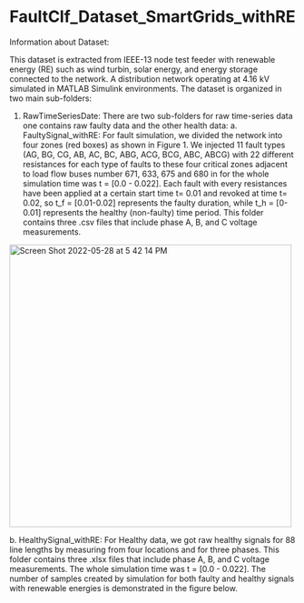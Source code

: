 # FaultClf_Dataset_SmartGrids_withRE

Information about Dataset:

This dataset is extracted from IEEE-13 node test feeder with renewable energy (RE) such as  wind turbin, solar energy, and energy storage connected to the network. A distribution network operating at 4.16 kV simulated in MATLAB Simulink environments. The dataset is organized in two main sub-folders:

1. RawTimeSeriesDate: There are two sub-folders for raw time-series data one contains raw faulty data and the other health data: 
a. FaultySignal_withRE: For fault simulation, we divided the network into four zones (red boxes) as shown in Figure 1. We injected 11 fault types (AG, BG, CG, AB, AC, BC, ABG, ACG, BCG, ABC, ABCG) with 22 different resistances for each type of faults to these four critical zones adjacent to load flow buses number 671, 633, 675 and 680 in for the whole simulation time was t = [0.0 - 0.022]. Each fault with every resistances have been applied at a certain start time t= 0.01 and revoked at time t= 0.02, so t_f = [0.01-0.02] represents the faulty duration, while t_h = [0-0.01] represents the healthy (non-faulty) time period. This folder contains three .csv files that include phase A, B, and C voltage measurements.

<img width="497" alt="Screen Shot 2022-05-28 at 5 42 14 PM" src="https://user-images.githubusercontent.com/38736959/172878749-e7b9beaf-7b96-4d4e-8ef5-46a95785eba2.png">


b. HealthySignal_withRE: For Healthy data, we got raw healthy signals for 88 line lengths by measuring from four locations and for three phases. This folder contains three .xlsx files that include phase A, B, and C voltage measurements. The whole simulation time was t = [0.0 - 0.022]. The number of samples created by simulation for both faulty and healthy signals with renewable energies is demonstrated in the figure below.



